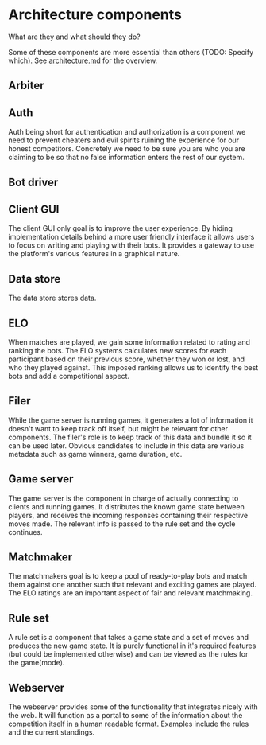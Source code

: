# Architecture components
What are they and what should they do?

Some of these components are more essential than others (TODO: Specify which).
See [architecture.md](https://github.com/ZeusWPI/MOZAIC/blob/master/docs/architecture.md) for the overview.


## Arbiter

## Auth
Auth being short for authentication and authorization is a component we need to prevent cheaters and evil spirits ruining the experience for our honest competitors. Concretely we need to be sure you are who you are claiming to be so that no false information enters the rest of our system. 

## Bot driver

## Client GUI
The client GUI only goal is to improve the user experience. By hiding implementation details behind a more user friendly interface it allows users to focus on writing and playing with their bots. It provides a gateway to use the platform's various features in a graphical nature.

## Data store
The data store stores data.

## ELO
When matches are played, we gain some information related to rating and ranking the bots.
The ELO systems calculates new scores for each participant based on their previous score, whether they won or lost, and who they played against.
This imposed ranking allows us to identify the best bots and add a competitional aspect.

## Filer
While the game server is running games, it generates a lot of information it doesn't want to keep track off itself, but might be relevant for other components. The filer's role is to keep track of this data and bundle it so it can be used later.
Obvious candidates to include in this data are various metadata such as game winners, game duration, etc.

## Game server
The game server is the component in charge of actually connecting to clients and running games.
It distributes the known game state between players, and receives the incoming responses containing their respective moves made.
The relevant info is passed to the rule set and the cycle continues.

## Matchmaker
The matchmakers goal is to keep a pool of ready-to-play bots and match them against one another such that relevant and exciting games are played.
The ELO ratings are an important aspect of fair and relevant matchmaking.

## Rule set
A rule set is a component that takes a game state and a set of moves and produces the new game state.
It is purely functional in it's required features (but could be implemented otherwise) and can be viewed as the rules for the game(mode).

## Webserver
The webserver provides some of the functionality that integrates nicely with the web. It will function as a portal to some of the information about the competition itself in a human readable format. Examples include the rules and the current standings.

